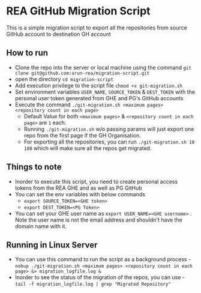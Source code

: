 # REA GitHub Migration Script
This is a simple migration script to export all the repositories from source GitHub account to destination GH account

## How to run
- Clone the repo into the server or local machine using the command `git clone git@github.com:arun-rea/migration-script.git`
- open the directory `cd migration-script`
- Add execution privilege to the script file `chmod +x git-migration.sh`
- Set environment variables `USER_NAME`, `SOURCE_TOKEN` & `DEST_TOKEN` with the personal user token generated from GHE and PG's GitHub accounts
- Execute the command `./git-migration.sh <maximum pages> <repository count in each page>`
    - Default Value for both `<maximum pages>` & `<repository count in each page>` are `1` each. 
    - Running `./git-migration.sh` w/o passing params will just export one repo from the first page if the GH Organisation.
    - For exporting all the repositories, you can run `./git-migration.sh 10 100` which will make sure all the repos get migrated.

## Things to note

- Inorder to execute this script, you need to create personal access tokens from the REA GHE and as well as PG GitHub
- You can set the env variables with below commands
    - `export SOURCE_TOKEN=<GHE token>`
    - `export DEST_TOKEN=<PG Token>`
- You can set your GHE user name as `export USER_NAME=<GHE username>` . Note the user name is not the email address and shouldn't have the domain name with it.

## Running in Linux Server
- You can use this command to run the script as a background process - `nohup ./git-migration.sh <maximum pages> <repository count in each page> &> migration_logfile.log &`
- Inorder to see the status of the migration of the repos, you can use - `tail -f migration_logfile.log | grep "Migrated Repository"`